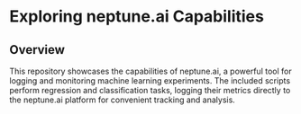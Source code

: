 # Exploring neptune.ai Capabilities
## Overview

This repository showcases the capabilities of neptune.ai, a powerful tool for logging and monitoring machine learning experiments. The included scripts perform regression and classification tasks, logging their metrics directly to the neptune.ai platform for convenient tracking and analysis.
